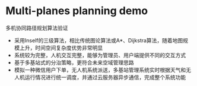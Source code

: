 # Multi-planes planning demo
多机协同路径规划算法验证



- 采用Inself的三级算法，相比传统图论算法或A*、Dijkstra算法，随着地图规模上升，时间空间复杂度优势非常明显
- 系统较为完整，人机交互完整，能够为管理员、用户端提供不同的交互方式
- 基于多基站式的分治策略，更符合未来空域管理思路
- 模拟一种微信用户下单，无人机系统派送，多基站管理系统实时根据天气和无人机运行情况进行统一调度，并通过云服务器异步通信，完成整个系统功能
